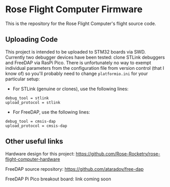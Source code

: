 # Rose Flight Computer Firmware

This is the repository for the Rose Flight Computer's flight source code.

## Uploading Code

This project is intended to be uploaded to STM32 boards via SWD. Currently two
debugger devices have been tested: clone STLink debuggers and FreeDAP via RasPi
Pico. There is unfortunately no way to exempt individual parameters from the
configuration file from version control (that I know of) so you'll probably need
to change `platformio.ini` for your particular setup:
* For STLink (genuine or clones), use the following lines:
```
debug_tool = stlink
upload_protocol = stlink
```
* For FreeDAP, use the following lines:
```
debug_tool = cmsis-dap
upload_protocol = cmsis-dap
```

## Other useful links
Hardware design for this project:
<https://github.com/Rose-Rocketry/rose-flight-computer-hardware>

FreeDAP source repository:
<https://github.com/ataradov/free-dap>

FreeDAP Pi Pico breakout board:
link coming soon